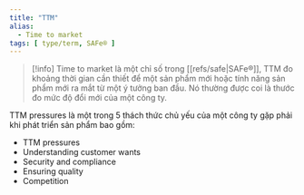 ```yaml
---
title: "TTM"
alias:
  - Time to market
tags: [ type/term, SAFe® ]
---
```


> [!info]
> Time to market là một chỉ số trong [[refs/safe|SAFe®]], TTM đo khoảng thời gian cần thiết để một sản phẩm mới hoặc tính năng sản phẩm mới ra mắt từ một ý tưởng ban đầu. Nó thường được coi là thước đo mức độ đổi mới của một công ty.

TTM pressures là một trong 5 thách thức chủ yếu của một công ty gặp phải khi phát triển sản phẩm bao gồm:
* TTM pressures
* Understanding customer wants
* Security and compliance
* Ensuring quality
* Competition